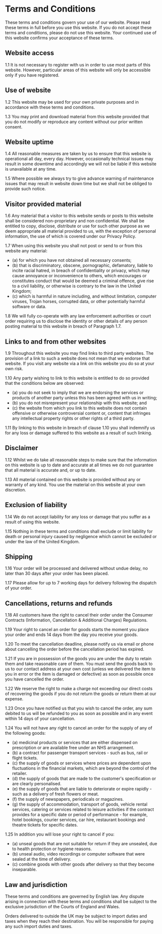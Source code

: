 # Terms and Conditions

These terms and conditions govern your use of our website. Please read these terms in full before you use this website. If you do not accept these terms and conditions, please do not use this website. Your continued use of this website confirms your acceptance of these terms.

## Website access

1.1 It is not necessary to register with us in order to use most parts of this website. However, particular areas of this website will only be accessible only if you have registered.

## Use of website

1.2 This website may be used for your own private purposes and in accordance with these terms and conditions.

1.3 You may print and download material from this website provided that you do not modify or reproduce any content without our prior written consent.

## Website uptime

1.4 All reasonable measures are taken by us to ensure that this website is operational all day, every day. However, occasionally technical issues may result in some downtime and accordingly we will not be liable if this website is unavailable at any time.

1.5 Where possible we always try to give advance warning of maintenance issues that may result in website down time but we shall not be obliged to provide such notice.

## Visitor provided material

1.6 Any material that a visitor to this website sends or posts to this website shall be considered non-proprietary and non confidential. We shall be entitled to copy, disclose, distribute or use for such other purpose as we deem appropriate all material provided to us, with the exception of personal information, the use of which is covered under our Privacy Policy.

1.7 When using this website you shall not post or send to or from this website any material:
- (a) for which you have not obtained all necessary consents;
- (b) that is discriminatory, obscene, pornographic, defamatory, liable to incite racial hatred, in breach of confidentiality or privacy, which may cause annoyance or inconvenience to others, which encourages or constitutes conduct that would be deemed a criminal offence, give rise to a civil liability, or otherwise is contrary to the law in the United Kingdom;
- (c) which is harmful in nature including, and without limitation, computer viruses, Trojan horses, corrupted data, or other potentially harmful software or data.

1.8 We will fully co-operate with any law enforcement authorities or court order requiring us to disclose the identity or other details of any person posting material to this website in breach of Paragraph 1.7.

## Links to and from other websites

1.9 Throughout this website you may find links to third party websites. The provision of a link to such a website does not mean that we endorse that website. If you visit any website via a link on this website you do so at your own risk.

1.10 Any party wishing to link to this website is entitled to do so provided that the conditions below are observed:
- (a) you do not seek to imply that we are endorsing the services or products of another party unless this has been agreed with us in writing;
- (b) you do not misrepresent your relationship with this website; and
- (c) the website from which you link to this website does not contain offensive or otherwise controversial content or, content that infringes any intellectual property rights or other rights of a third party.

1.11 By linking to this website in breach of clause 1.10 you shall indemnify us for any loss or damage suffered to this website as a result of such linking.

## Disclaimer

1.12 Whilst we do take all reasonable steps to make sure that the information on this website is up to date and accurate at all times we do not guarantee that all material is accurate and, or up to date.

1.13 All material contained on this website is provided without any or warranty of any kind. You use the material on this website at your own discretion.

## Exclusion of liability

1.14 We do not accept liability for any loss or damage that you suffer as a result of using this website.

1.15 Nothing in these terms and conditions shall exclude or limit liability for death or personal injury caused by negligence which cannot be excluded or under the law of the United Kingdom.

## Shipping

1.16 Your order will be processed and delivered without undue delay, no later than 30 days after your order has been placed.

1.17 Please allow for up to 7 working days for delivery following the dispatch of your order.

## Cancellations, returns and refunds

1.18 All customers have the right to cancel their order under the Consumer Contracts (Information, Cancellation & Additional Charges) Regulations.

1.19 Your right to cancel an order for goods starts the moment you place your order and ends 14 days from the day you receive your goods.

1.20 To meet the cancellation deadline, please notify us via email or phone about cancelling the order before the cancellation period has expired.

1.21 If you are in possession of the goods you are under the duty to retain them and take reasonable care of them. You must send the goods back to us to our contact address at your own cost (unless we delivered the item to you in error or the item is damaged or defective) as soon as possible once you have cancelled the order.

1.22 We reserve the right to make a charge not exceeding our direct costs of recovering the goods if you do not return the goods or return them at our expense.

1.23 Once you have notified us that you wish to cancel the order, any sum debited to us will be refunded to you as soon as possible and in any event within 14 days of your cancellation.

1.24 You will not have any right to cancel an order for the supply of any of the following goods:
- (a) medicinal products or services that are either dispensed on prescription or are available free under an NHS arrangement.
- (b) a contract for passenger transport services - such as bus, rail or flight tickets.
- (c) the supply of goods or services where prices are dependent upon fluctuations in the financial markets, which are beyond the control of the retailer.
- (d) the supply of goods that are made to the customer's specification or are clearly personalised.
- (e) the supply of goods that are liable to deteriorate or expire rapidly - such as a delivery of fresh flowers or meat.
- (f) the supply of newspapers, periodicals or magazines.
- (g) the supply of accommodation, transport of goods, vehicle rental services, catering or services related to leisure activities if the contract provides for a specific date or period of performance - for example, hotel bookings, courier services, car hire, restaurant bookings and theatre tickets for specific dates.

1.25 In addition you will lose your right to cancel if you:
- (a) unseal goods that are not suitable for return if they are unsealed, due to health protection or hygiene reasons.
- (b) unseal audio, video recordings or computer software that were sealed at the time of delivery.
- (c) combine goods with other goods after delivery so that they become inseparable.

## Law and jurisdiction

These terms and conditions are governed by English law. Any dispute arising in connection with these terms and conditions shall be subject to the exclusive jurisdiction of the Courts of England and Wales.

Orders delivered to outside the UK may be subject to import duties and taxes when they reach their destination. You will be responsible for paying any such import duties and taxes.
